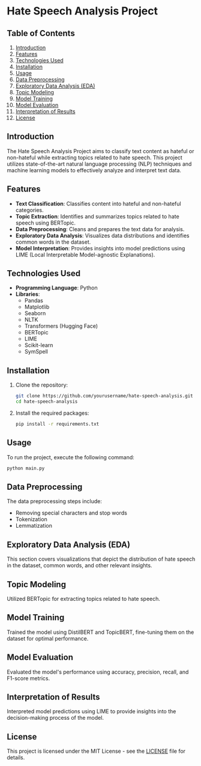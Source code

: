 
# Hate Speech Analysis Project

## Table of Contents

1. [Introduction](#introduction)
2. [Features](#features)
3. [Technologies Used](#technologies-used)
4. [Installation](#installation)
5. [Usage](#usage)
6. [Data Preprocessing](#data-preprocessing)
7. [Exploratory Data Analysis (EDA)](#exploratory-data-analysis-eda)
8. [Topic Modeling](#topic-modeling)
9. [Model Training](#model-training)
10. [Model Evaluation](#model-evaluation)
11. [Interpretation of Results](#interpretation-of-results)
12. [License](#license)

## Introduction

The Hate Speech Analysis Project aims to classify text content as hateful or non-hateful while extracting topics related to hate speech. This project utilizes state-of-the-art natural language processing (NLP) techniques and machine learning models to effectively analyze and interpret text data.

## Features

- **Text Classification**: Classifies content into hateful and non-hateful categories.
- **Topic Extraction**: Identifies and summarizes topics related to hate speech using BERTopic.
- **Data Preprocessing**: Cleans and prepares the text data for analysis.
- **Exploratory Data Analysis**: Visualizes data distributions and identifies common words in the dataset.
- **Model Interpretation**: Provides insights into model predictions using LIME (Local Interpretable Model-agnostic Explanations).

## Technologies Used

- **Programming Language**: Python
- **Libraries**:
  - Pandas
  - Matplotlib
  - Seaborn
  - NLTK
  - Transformers (Hugging Face)
  - BERTopic
  - LIME
  - Scikit-learn
  - SymSpell

## Installation

1. Clone the repository:
   ```bash
   git clone https://github.com/yourusername/hate-speech-analysis.git
   cd hate-speech-analysis
   ```
2. Install the required packages:
   ```bash
   pip install -r requirements.txt
   ```

## Usage

To run the project, execute the following command:
```bash
python main.py
```

## Data Preprocessing

The data preprocessing steps include:
- Removing special characters and stop words
- Tokenization
- Lemmatization

## Exploratory Data Analysis (EDA)

This section covers visualizations that depict the distribution of hate speech in the dataset, common words, and other relevant insights.

## Topic Modeling

Utilized BERTopic for extracting topics related to hate speech.

## Model Training

Trained the model using DistilBERT and TopicBERT, fine-tuning them on the dataset for optimal performance.

## Model Evaluation

Evaluated the model's performance using accuracy, precision, recall, and F1-score metrics.

## Interpretation of Results

Interpreted model predictions using LIME to provide insights into the decision-making process of the model.

## License

This project is licensed under the MIT License - see the [LICENSE](LICENSE) file for details.
